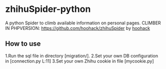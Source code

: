 # zhihuSpider-python
A python Spider to climb available information on personal pages.
CLIMBER IN PHPVERSION: https://github.com/hoohack/zhihuSpider  by [hoohack](https://github.com/hoohack)

## How to use
1.Run the sql file in directory [migration/].
2.Set your own DB configuration in [connection.py L:11]
3.Set your own Zhihu cookie in file [mycookie.py]